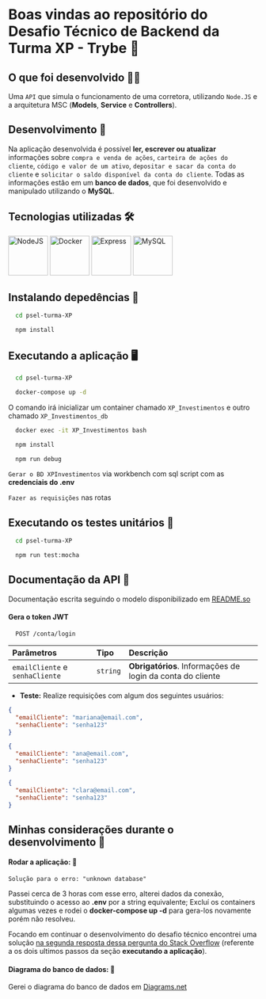 # Boas vindas ao repositório do Desafio Técnico de Backend da Turma XP - Trybe 🚀

## O que foi desenvolvido 👩‍💻

Uma `API` que simula o funcionamento de uma corretora, utilizando `Node.JS` e a arquitetura MSC (**Models**, **Service** e **Controllers**).

## Desenvolvimento 🎯

Na aplicação desenvolvida é possível **ler, escrever ou atualizar** informações sobre `compra e venda de ações`, `carteira de ações do cliente`, `código e valor de um ativo`, `depositar e sacar da conta do cliente` e `solicitar o saldo disponível da conta do cliente`. Todas as informações estão em um **banco de dados**, que foi desenvolvido e manipulado utilizando o **MySQL**.

## Tecnologias utilizadas 🛠

<img title="NodeJS" alt="NodeJS" height="80" width="80" src="https://cdn.jsdelivr.net/gh/devicons/devicon/icons/nodejs/nodejs-original.svg" /> <img title="Docker" alt="Docker" height="80" width="80" src="https://cdn.jsdelivr.net/gh/devicons/devicon/icons/docker/docker-original.svg" /> <img title="Express" alt="Express" height="80" width="80" src="https://cdn.jsdelivr.net/gh/devicons/devicon/icons/express/express-original.svg" /> <img title="MySQL" alt="MySQL" height="80" width="80" src="https://cdn.jsdelivr.net/gh/devicons/devicon/icons/mysql/mysql-original.svg" />
          

## Instalando depedências 🔽

```bash
  cd psel-turma-XP
```

```bash
  npm install
```

## Executando a aplicação 🖥

```bash
  cd psel-turma-XP
```

```bash
  docker-compose up -d
```

O comando irá inicializar um container chamado `XP_Investimentos` e outro chamado `XP_Investimentos_db`

```bash
  docker exec -it XP_Investimentos bash
```

```bash
  npm install
```

```bash
  npm run debug
```

`Gerar o BD XPInvestimentos` via workbench com sql script com as **credenciais do .env**

`Fazer as requisições` nas rotas

## Executando os testes unitários 🧪

```bash
  cd psel-turma-XP
```

```bash
  npm run test:mocha
```

## Documentação da API 📒

Documentação escrita seguindo o modelo disponibilizado em [README.so](https://readme.so/pt)

#### Gera o token JWT

```http
  POST /conta/login
```

| Parâmetros   | Tipo       | Descrição                           |
| :---------- | :--------- | :---------------------------------- |
| `emailCliente` e `senhaCliente` | `string` | **Obrigatórios**. Informações de login da conta do cliente |

- **Teste:** Realize requisições com algum dos seguintes usuários:
```json
{
  "emailCliente": "mariana@email.com",
  "senhaCliente": "senha123"
}

{
  "emailCliente": "ana@email.com",
  "senhaCliente": "senha123"
}

{
  "emailCliente": "clara@email.com",
  "senhaCliente": "senha123"
}
```

## Minhas considerações durante o desenvolvimento 📝

#### Rodar a aplicação: 📌

`Solução para o erro: "unknown database"`

Passei cerca de 3 horas com esse erro, alterei dados da conexão, substituindo o acesso ao **.env** por a string equivalente; Excluí os containers algumas vezes e rodei o **docker-compose up -d** para gera-los novamente porém não resolveu.

Focando em continuar o desenvolvimento do desafio técnico encontrei uma solução [na segunda resposta dessa pergunta do Stack Overflow](https://stackoverflow.com/questions/53426919/mysql-docker-container-gives-unknown-database-error) (referente a os dois ultimos passos da seção **executando a aplicação**).

#### Diagrama do banco de dados: 🎲

Gerei o diagrama do banco de dados em [Diagrams.net](https://www.google.com/url?sa=t&rct=j&q=&esrc=s&source=web&cd=&cad=rja&uact=8&ved=2ahUKEwid2Z_poor5AhXjupUCHUBEBO8QFnoECAQQAQ&url=https%3A%2F%2Fwww.diagrams.net%2F&usg=AOvVaw1-h_Mns_MotizBNxF18KnX)